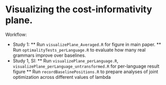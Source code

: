 # Visualizing the cost-informativity plane.

Workflow:

* Study 1:
** Run `visualizePlane_Averaged.R` for figure in main paper.
** Run `optimalityTests_perLanguage.R` to evaluate how many real grammars improve over baselines.
* Study 1, SI:
** Run `visualizePlane_perLanguage.R`, `visualizePlane_perLanguage_untransformed.R` for per-language result figure
** Run `recordBaselinePositions.R` to prepare analyses of joint optimization across different values of lambda




